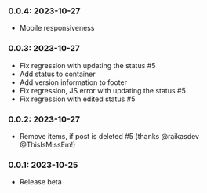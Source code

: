 ### 0.0.4: 2023-10-27

* Mobile responsiveness

### 0.0.3: 2023-10-27

* Fix regression with updating the status #5
* Add status to container
* Add version information to footer
* Fix regression, JS error with updating the status #5
* Fix regression with edited status #5

### 0.0.2: 2023-10-27

* Remove items, if post is deleted #5 (thanks @raikasdev @ThisIsMissEm!)

### 0.0.1: 2023-10-25

* Release beta
